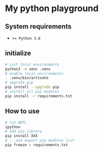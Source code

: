 # My python playground

## System requirements

* `>= Python 3.6`

## initialize

```bash
# init local environments
python3 -m venv .venv
# enable local environments
. .venv/bin/activate
# upgrate pip
pip install --upgrade pip
# install all pip modules
pip install -r requirements.txt
```

## How to use 

```bash
# run REPL
ipython
# add pip library
pip install XXX
# ...and export pip modules list
pip freeze > requirements.txt
```
